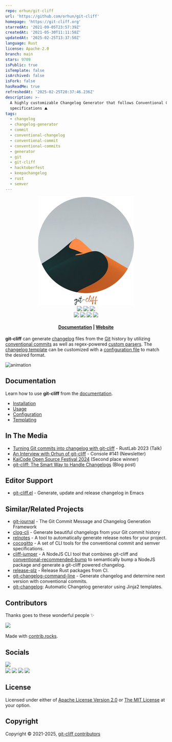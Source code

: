 ```yaml
---
repo: orhun/git-cliff
url: 'https://github.com/orhun/git-cliff'
homepage: 'https://git-cliff.org'
starredAt: '2021-09-05T23:57:39Z'
createdAt: '2021-05-30T11:11:58Z'
updatedAt: '2025-02-25T13:37:50Z'
language: Rust
license: Apache-2.0
branch: main
stars: 9709
isPublic: true
isTemplate: false
isArchived: false
isFork: false
hasReadMe: true
refreshedAt: '2025-02-25T20:37:46.236Z'
description: >-
  A highly customizable Changelog Generator that follows Conventional Commit
  specifications ⛰️ 
tags:
  - changelog
  - changelog-generator
  - commit
  - conventional-changelog
  - conventional-commit
  - conventional-commits
  - generator
  - git
  - git-cliff
  - hacktoberfest
  - keepachangelog
  - rust
  - semver
---
```


<p align="center">
    <a href="https://git-cliff.org">
        <img src="https://raw.githubusercontent.com/orhun/git-cliff/main/website/static/img/git-cliff-logo.png" width="300"></a><!-- </a> being on the same line as the <img> tag is intentional! -->
    <br>
    <a href="https://github.com/orhun/git-cliff/releases">
        <img src="https://img.shields.io/github/v/release/orhun/git-cliff?style=flat&labelColor=1C2C2E&color=C96329&logo=GitHub&logoColor=white"></a>
    <a href="https://crates.io/crates/git-cliff/">
        <img src="https://img.shields.io/crates/v/git-cliff?style=flat&labelColor=1C2C2E&color=C96329&logo=Rust&logoColor=white"></a>
    <a href="https://codecov.io/gh/orhun/git-cliff">
        <img src="https://img.shields.io/codecov/c/gh/orhun/git-cliff?style=flat&labelColor=1C2C2E&color=C96329&logo=Codecov&logoColor=white"></a>
    <br>
    <a href="https://github.com/orhun/git-cliff/actions?query=workflow%3A%22Continuous+Integration%22">
        <img src="https://img.shields.io/github/actions/workflow/status/orhun/git-cliff/ci.yml?style=flat&labelColor=1C2C2E&color=BEC5C9&logo=GitHub%20Actions&logoColor=BEC5C9"></a>
    <a href="https://github.com/orhun/git-cliff/actions?query=workflow%3A%22Continuous+Deployment%22">
        <img src="https://img.shields.io/github/actions/workflow/status/orhun/git-cliff/cd.yml?style=flat&labelColor=1C2C2E&color=BEC5C9&logo=GitHub%20Actions&logoColor=BEC5C9&label=deploy"></a>
    <a href="https://hub.docker.com/r/orhunp/git-cliff">
        <img src="https://img.shields.io/github/actions/workflow/status/orhun/git-cliff/docker.yml?style=flat&labelColor=1C2C2E&color=BEC5C9&label=docker&logo=Docker&logoColor=BEC5C9"></a>
    <a href="https://docs.rs/git-cliff-core/">
        <img src="https://img.shields.io/docsrs/git-cliff-core?style=flat&labelColor=1C2C2E&color=BEC5C9&logo=Rust&logoColor=BEC5C9"></a>
    <br>
</p>

<h4 align="center">
  <a href="https://git-cliff.org/docs">Documentation</a> |
  <a href="https://git-cliff.org">Website</a>
</h4>

**git-cliff** can generate [changelog](https://en.wikipedia.org/wiki/Changelog) files from the [Git](https://git-scm.com/) history by utilizing [conventional commits](https://git-cliff.org/docs/configuration/git#conventional_commits) as well as regex-powered [custom parsers](https://git-cliff.org/docs/configuration/git#commit_parsers). The [changelog template](https://git-cliff.org/docs/category/templating) can be customized with a [configuration file](https://git-cliff.org/docs/configuration) to match the desired format.

![animation](https://raw.githubusercontent.com/orhun/git-cliff/main/website/static/img/git-cliff-anim.gif)

## Documentation

Learn how to use **git-cliff** from the [documentation](https://git-cliff.org/docs).

- [Installation](https://git-cliff.org/docs/installation/)
- [Usage](https://git-cliff.org/docs/usage/examples)
- [Configuration](https://git-cliff.org/docs/configuration)
- [Templating](https://git-cliff.org/docs/category/templating)

## In The Media

- [Turning Git commits into changelog with git-cliff](https://www.youtube.com/watch?v=RWh8qbiLRts) - RustLab 2023 (Talk)
- [An Interview with Orhun of git-cliff](https://console.substack.com/p/console-141) - Console #141 (Newsletter)
- [KaiCode Open Source Festival 2024](https://www.kaicode.org/2024.html) (Second place winner)
- [git-cliff: The Smart Way to Handle Changelogs](https://medium.com/@toniomasotti/git-cliff-96449950db48) (Blog post)

## Editor Support

- [git-cliff.el](https://github.com/liuyinz/git-cliff.el) - Generate, update and release changelog in Emacs

## Similar/Related Projects

- [git-journal](https://github.com/saschagrunert/git-journal) - The Git Commit Message and Changelog Generation Framework
- [clog-cli](https://github.com/clog-tool/clog-cli) - Generate beautiful changelogs from your Git commit history
- [relnotes](https://crates.io/crates/relnotes) - A tool to automatically generate release notes for your project.
- [cocogitto](https://github.com/oknozor/cocogitto) - A set of CLI tools for the conventional commit and semver specifications.
- [cliff-jumper](https://github.com/favware/cliff-jumper) - A NodeJS CLI tool that combines git-cliff and
  [conventional-recommended-bump](https://github.com/conventional-changelog/conventional-changelog/tree/master/packages/conventional-recommended-bump)
  to semantically bump a NodeJS package and generate a git-cliff powered changelog.
- [release-plz](https://github.com/MarcoIeni/release-plz) - Release Rust packages from CI.
- [git-changelog-command-line](https://github.com/tomasbjerre/git-changelog-command-line) - Generate changelog and determine next version with conventional commits.
- [git-changelog](https://github.com/pawamoy/git-changelog): Automatic Changelog generator using Jinja2 templates.

## Contributors

Thanks goes to these wonderful people ✨

<a href="https://github.com/orhun/git-cliff/graphs/contributors">
  <img src="https://contrib.rocks/image?repo=orhun/git-cliff" />
</a>

Made with [contrib.rocks](https://contrib.rocks).

## Socials

<a href="https://discord.gg/W3mAwMDWH4">
    <img src="https://discord.com/api/guilds/1093977388892819553/embed.png?style=banner2"></a> <!-- </a> being on the same line as the <img> tag is intentional! -->
<br>
<a href="https://matrix.to/#/#git-cliff:matrix.org">
    <img src="https://img.shields.io/matrix/git-cliff:matrix.org?style=flat&labelColor=1C2C2E&color=BEC5C9&logo=matrix&logoColor=BEC5C9&label=join%20matrix"></a>
<a href="https://discord.gg/W3mAwMDWH4">
    <img src="https://img.shields.io/discord/1093977388892819553?style=flat&labelColor=1C2C2E&color=BEC5C9&logo=discord&logoColor=BEC5C9&label=join%20discord"></a>
<a href="https://twitter.com/git_cliff">
    <img src="https://img.shields.io/twitter/follow/git_cliff?style=flat&labelColor=1C2C2E&color=BEC5C9&logo=twitter&logoColor=BEC5C9"></a>
<a href="https://fosstodon.org/@git_cliff">
    <img src="https://img.shields.io/mastodon/follow/111545487385097711?domain=https%3A%2F%2Ffosstodon.org&style=flat&labelColor=1C2C2E&color=BEC5C9&logo=mastodon&logoColor=BEC5C9"></a>

## License

Licensed under either of [Apache License Version 2.0](./LICENSE-APACHE) or [The MIT License](./LICENSE-MIT) at your option.

## Copyright

Copyright © 2021-2025, [git-cliff contributors](mailto:git-cliff@protonmail.com)
